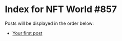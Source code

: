 # Index for NFT World #857
Posts will be displayed in the order below:

- [Your first post](./001-first.md)

